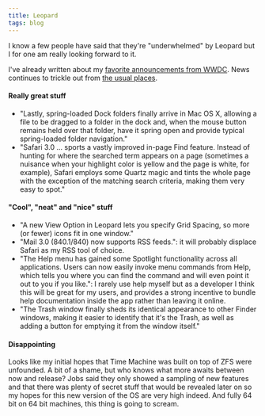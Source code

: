 ```yaml
---
title: Leopard
tags: blog
---
```


I know a few people have said that they're "underwhelmed" by Leopard but I for one am really looking forward to it.

I've already written about my [favorite announcements from WWDC](http://wincent.com/a/about/wincent/weblog/archives/2006/08/favorite_announ.php). News continues to trickle out from [the usual places](http://www.thinksecret.com/news/0608leopardshots.html).

#### Really great stuff

-   "Lastly, spring-loaded Dock folders finally arrive in Mac OS X, allowing a file to be dragged to a folder in the dock and, when the mouse button remains held over that folder, have it spring open and provide typical spring-loaded folder navigation."
-   "Safari 3.0 ... sports a vastly improved in-page Find feature. Instead of hunting for where the searched term appears on a page (sometimes a nuisance when your highlight color is yellow and the page is white, for example), Safari employs some Quartz magic and tints the whole page with the exception of the matching search criteria, making them very easy to spot."

#### "Cool", "neat" and "nice" stuff

-   "A new View Option in Leopard lets you specify Grid Spacing, so more (or fewer) icons fit in one window."
-   "Mail 3.0 (840.1/840) now supports RSS feeds.": it will probably displace Safari as my RSS tool of choice.
-   "The Help menu has gained some Spotlight functionality across all applications. Users can now easily invoke menu commands from Help, which tells you where you can find the command and will even point it out to you if you like.": I rarely use help myself but as a developer I think this will be great for my users, and provides a strong incentive to bundle help documentation inside the app rather than leaving it online.
-   "The Trash window finally sheds its identical appearance to other Finder windows, making it easier to identify that it's the Trash, as well as adding a button for emptying it from the window itself."

#### Disappointing

Looks like my initial hopes that Time Machine was built on top of ZFS were unfounded. A bit of a shame, but who knows what more awaits between now and release? Jobs said they only showed a sampling of new features and that there was plenty of secret stuff that would be revealed later on so my hopes for this new version of the OS are very high indeed. And fully 64 bit on 64 bit machines, this thing is going to scream.
